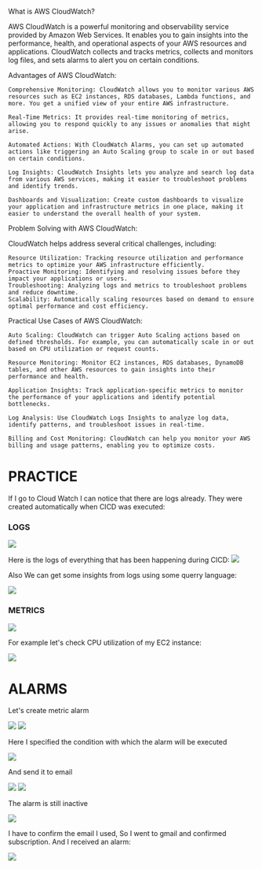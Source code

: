 
What is AWS CloudWatch?

AWS CloudWatch is a powerful monitoring and observability service provided by Amazon Web Services. It enables you to gain insights into the performance, health, and operational aspects of your AWS resources and applications. CloudWatch collects and tracks metrics, collects and monitors log files, and sets alarms to alert you on certain conditions.

Advantages of AWS CloudWatch:

    Comprehensive Monitoring: CloudWatch allows you to monitor various AWS resources such as EC2 instances, RDS databases, Lambda functions, and more. You get a unified view of your entire AWS infrastructure.

    Real-Time Metrics: It provides real-time monitoring of metrics, allowing you to respond quickly to any issues or anomalies that might arise.

    Automated Actions: With CloudWatch Alarms, you can set up automated actions like triggering an Auto Scaling group to scale in or out based on certain conditions.

    Log Insights: CloudWatch Insights lets you analyze and search log data from various AWS services, making it easier to troubleshoot problems and identify trends.

    Dashboards and Visualization: Create custom dashboards to visualize your application and infrastructure metrics in one place, making it easier to understand the overall health of your system.

Problem Solving with AWS CloudWatch:

CloudWatch helps address several critical challenges, including:

    Resource Utilization: Tracking resource utilization and performance metrics to optimize your AWS infrastructure efficiently.
    Proactive Monitoring: Identifying and resolving issues before they impact your applications or users.
    Troubleshooting: Analyzing logs and metrics to troubleshoot problems and reduce downtime.
    Scalability: Automatically scaling resources based on demand to ensure optimal performance and cost efficiency.

Practical Use Cases of AWS CloudWatch:

    Auto Scaling: CloudWatch can trigger Auto Scaling actions based on defined thresholds. For example, you can automatically scale in or out based on CPU utilization or request counts.

    Resource Monitoring: Monitor EC2 instances, RDS databases, DynamoDB tables, and other AWS resources to gain insights into their performance and health.

    Application Insights: Track application-specific metrics to monitor the performance of your applications and identify potential bottlenecks.

    Log Analysis: Use CloudWatch Logs Insights to analyze log data, identify patterns, and troubleshoot issues in real-time.

    Billing and Cost Monitoring: CloudWatch can help you monitor your AWS billing and usage patterns, enabling you to optimize costs.


# PRACTICE

If I go to Cloud Watch I can notice that there are logs already. They were created automatically when CICD was executed:

### LOGS

![](../Attachments/Pasted%20image%2020241112150242.png)

Here is the logs of everything that has been happening during CICD:
![](../Attachments/Pasted%20image%2020241112150345.png)

Also We can get some insights from logs using some querry language:

![](../Attachments/Pasted%20image%2020241112150446.png)

### METRICS

![](../Attachments/Pasted%20image%2020241112150528.png)

For example let's check CPU utilization of my EC2 instance:

![](../Attachments/Pasted%20image%2020241112150924.png)

# ALARMS

Let's create metric alarm

![](../Attachments/Pasted%20image%2020241112154030.png)
![](../Attachments/Pasted%20image%2020241112154049.png)

Here I specified the condition with which the alarm will be executed

![](../Attachments/Pasted%20image%2020241112154338.png)

And send it to email

![](../Attachments/Pasted%20image%2020241112154641.png)
![](../Attachments/Pasted%20image%2020241112154718.png)

The alarm is still inactive

![](../Attachments/Pasted%20image%2020241112154821.png)

I have to confirm the email I used, So I went to gmail and confirmed subscription. And I received an alarm:

![](../Attachments/Pasted%20image%2020241112160049.png)


